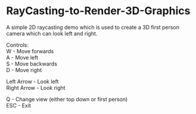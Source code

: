 # RayCasting-to-Render-3D-Graphics
A simple 2D raycasting demo which is used to create a 3D first person camera which can look left and right.  
  
Controls:  
W - Move forwards  
A - Move left  
S - Move backwards  
D - Move right  
  
Left Arrow - Look left  
Right Arrow - Look right  
  
Q - Change view (either top down or first person)  
ESC - Exit  
